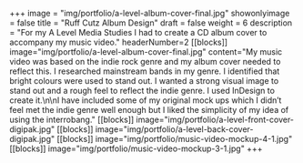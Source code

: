 +++
image = "img/portfolio/a-level-album-cover-final.jpg"
showonlyimage = false 
title = "Ruff Cutz Album Design"
draft = false
weight = 6
description = "For my A Level Media Studies I had to create a CD album cover to accompany my music video."
headerNumber=2
[[blocks]]
image="img/portfolio/a-level-album-cover-final.jpg"
content="My music video was based on the indie rock genre and my album cover needed to reflect this. I researched mainstream bands in my genre.  I identified that bright colours were used to stand out.  I wanted a strong visual image to stand out and a rough feel to reflect the indie genre.  I used InDesign to create it.\n\nI have included some of my original mock ups which I didn’t feel met the indie genre well enough but I liked the simplicity of my idea of using the interrobang."
[[blocks]]
image="img/portfolio/a-level-front-cover-digipak.jpg"
[[blocks]]
image="img/portfolio/a-level-back-cover-digipak.jpg"
[[blocks]]
image="img/portfolio/music-video-mockup-4-1.jpg"
[[blocks]]
image="img/portfolio/music-video-mockup-3-1.jpg"
+++